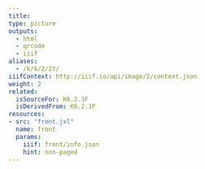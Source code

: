 ```yaml
---
title:
type: picture
outputs:
  - html
  - qrcode
  - iiif
aliases:
  - /k/6/2/2f/
iiifContext: http://iiif.io/api/image/2/context.json
weight: 2
related:
  isSourceFor: K6.2.3F
  isDerivedFrom: K6.2.1F
resources:
- src: "front.jxl"
  name: front
  params:
    iiif: front/info.json
    hint: non-paged
---
```

